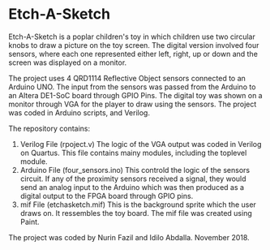 # Etch-A-Sketch

Etch-A-Sketch is a poplar children's toy in which children use two circular knobs to draw a picture on the toy screen. The digital version involved four sensors, where each one represented either left, right, up or down and the screen was displayed on a monitor. 

The project uses 4 QRD1114 Reflective Object sensors connected to an Arduino UNO. The input from the sensors was passed from the Arduino to an Altera DE1-SoC board through GPIO Pins. The digital toy was shown on a monitor through VGA for the player to draw using the sensors. The project was coded in Arduino scripts, and Verilog. 

The repository contains: 
1. Verilog File (rpoject.v) 
  The logic of the VGA output was coded in Verilog on Quartus. This file contains mainy modules, including the toplevel
  module.
2. Arduino File (four_sensors.ino)
  This controld the logic of the sensors circuit. If any of the proximity sensors received a signal, they would send an analog 
  input to the Arduino which was then produced as a digital output to the FPGA board through GPIO pins.
3. mif File (etchasketch.mif)
  This is the background sprite which the user draws on. It ressembles the toy board. The mif file was created using Paint.
  
The project was coded by Nurin Fazil and Idilo Abdalla. November 2018.

